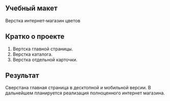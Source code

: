 ## Учебный макет
Верстка интернет-магазин цветов

## Кратко о проекте
1. Вертска главной страницы.
2. Верстка каталога.
3. Верстка отдельной карточки.

## Результат
Сверстана главная страница в десктопной и мобильной версии.
В дальнейшем планируется реализация полноценного интернет магазина.

